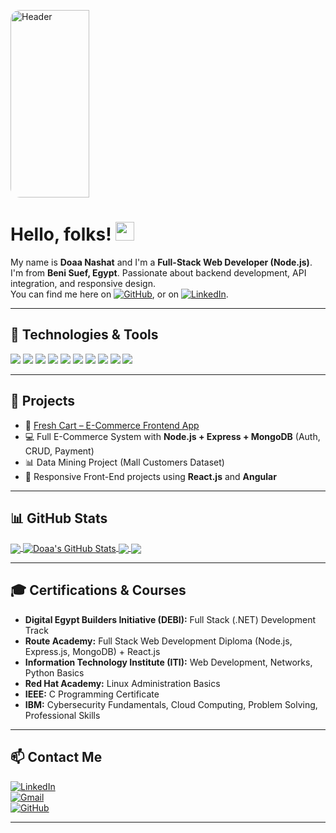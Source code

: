 <!-- Header -->
<!-- Header -->
<img src="https://github.com/user-attachments/assets/aaf16c59-5a26-49d0-83f3-599335064f54" 
     alt="Header" 
     width="50%" 
     height="300px" 
     style="border-radius: 15px; object-fit: cover;" />

# Hello, folks! <img src="https://raw.githubusercontent.com/MartinHeinz/MartinHeinz/master/wave.gif" width="30px" height="30px" />

My name is **Doaa Nashat** and I'm a **Full-Stack Web Developer (Node.js)**.  
I'm from **Beni Suef, Egypt**. Passionate about backend development, API integration, and responsive design.  
You can find me here on [![GitHub][2.2]][2], or on [![LinkedIn][3.2]][3].

---

## 🔧 Technologies & Tools
![](https://img.shields.io/badge/Code-Node.js-informational?style=flat&logo=node.js&logoColor=white&color=6C63FF)
![](https://img.shields.io/badge/Code-Express.js-informational?style=flat&logo=express&logoColor=white&color=6C63FF)
![](https://img.shields.io/badge/Code-React.js-informational?style=flat&logo=react&logoColor=white&color=6C63FF)
![](https://img.shields.io/badge/Code-Angular-informational?style=flat&logo=angular&logoColor=white&color=6C63FF)
![](https://img.shields.io/badge/Database-MongoDB-informational?style=flat&logo=mongodb&logoColor=white&color=6C63FF)
![](https://img.shields.io/badge/Database-MySQL-informational?style=flat&logo=mysql&logoColor=white&color=6C63FF)
![](https://img.shields.io/badge/Language-JavaScript-informational?style=flat&logo=javascript&logoColor=white&color=6C63FF)
![](https://img.shields.io/badge/Language-TypeScript-informational?style=flat&logo=typescript&logoColor=white&color=6C63FF)
![](https://img.shields.io/badge/Frontend-HTML5/CSS3/Bootstrap-informational?style=flat&logo=css3&logoColor=white&color=6C63FF)
![](https://img.shields.io/badge/Tools-GitHub-informational?style=flat&logo=github&logoColor=white&color=6C63FF)

---

## 🚀 Projects
- 🛒 [Fresh Cart – E-Commerce Frontend App](https://doaa2666.github.io/fresh_cart/#/login)  
- 💻 Full E-Commerce System with **Node.js + Express + MongoDB** (Auth, CRUD, Payment)  
- 📊 Data Mining Project (Mall Customers Dataset)  
- 📱 Responsive Front-End projects using **React.js** and **Angular**

---

## 📊 GitHub Stats

<a href="https://github.com/doaa2666">
  <img align="center" src="https://github-readme-stats.vercel.app/api/top-langs/?username=doaa2666&hide=java,tex&title_color=ffffff&text_color=c9cacc&icon_color=6C63FF&bg_color=0d1117&langs_count=3" />
</a>
<a href="https://github.com/doaa2666">
  <img align="center" src="https://github-readme-stats.vercel.app/api?username=doaa2666&show_icons=true&line_height=27&count_private=true&title_color=ffffff&text_color=c9cacc&icon_color=6C63FF&bg_color=0d1117" alt="Doaa's GitHub Stats" />
</a>

<a href="https://github.com/doaa2666/fresh_cart">
  <img align="center" src="https://github-readme-stats.vercel.app/api/pin/?username=doaa2666&repo=fresh_cart&title_color=ffffff&text_color=c9cacc&icon_color=6C63FF&bg_color=0d1117" />
</a>

<a href="https://github.com/doaa2666/nti">
  <img align="center" src="https://github-readme-stats.vercel.app/api/pin/?username=doaa2666&repo=nti&title_color=ffffff&text_color=c9cacc&icon_color=6C63FF&bg_color=0d1117" />
</a>    

---

## 🎓 Certifications & Courses
- **Digital Egypt Builders Initiative (DEBI):** Full Stack (.NET) Development Track  
- **Route Academy:** Full Stack Web Development Diploma (Node.js, Express.js, MongoDB) + React.js  
- **Information Technology Institute (ITI):** Web Development, Networks, Python Basics  
- **Red Hat Academy:** Linux Administration Basics  
- **IEEE:** C Programming Certificate  
- **IBM:** Cybersecurity Fundamentals, Cloud Computing, Problem Solving, Professional Skills  

---

## 📫 Contact Me
[![LinkedIn](https://img.shields.io/badge/LinkedIn-0077B5?style=flat&logo=linkedin&logoColor=white)](https://www.linkedin.com/in/doaa-nashat-13540029a)  
[![Gmail](https://img.shields.io/badge/Gmail-D14836?style=flat&logo=gmail&logoColor=white)](mailto:doaanashat803@gmail.com)  
[![GitHub](https://img.shields.io/badge/GitHub-181717?style=flat&logo=github&logoColor=white)](https://github.com/doaa2666)  

---

<!-- links to social media icons -->
[2.2]: http://i.imgur.com/9I6NRUm.png (github icon without padding)  
[3.2]: https://raw.githubusercontent.com/MartinHeinz/MartinHeinz/master/linkedin-3-16.png (LinkedIn icon without padding)  
[2]: https://github.com/doaa2666  
[3]: https://www.linkedin.com/in/doaa-nashat-13540029a/  
